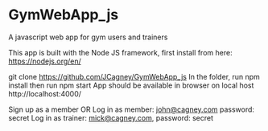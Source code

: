 # GymWebApp_js
A javascript web app for gym users and trainers

This app is built with the Node JS framework, first install from here: https://nodejs.org/en/

git clone https://github.com/JCagney/GymWebApp_js 
In the folder, run npm install 
then run npm start 
App should be available in browser on local host http://localhost:4000/

Sign up as a member OR 
Log in as member: john@cagney.com password: secret 
Log in as trainer: mick@cagney.com, password: secret 
